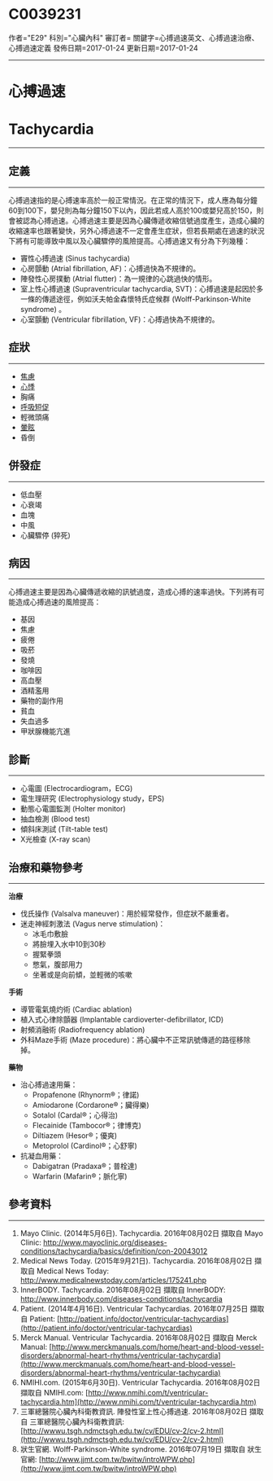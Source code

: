 # C0039231
作者="E29"
科別="心臟內科"
審訂者=
關鍵字=心搏過速英文、心搏過速治療、心搏過速定義
發佈日期=2017-01-24
更新日期=2017-01-24

----------
# 心搏過速
# Tachycardia
----------
## 定義
----------

心搏過速指的是心搏速率高於一般正常情況。在正常的情況下，成人應為每分鐘60到100下，嬰兒則為每分鐘150下以內，因此若成人高於100或嬰兒高於150，則會被認為心搏過速。心搏過速主要是因為心臟傳遞收縮信號過度產生，造成心臟的收縮速率也跟著變快，另外心搏過速不一定會產生症狀，但若長期處在過速的狀況下將有可能導致中風以及心臟驟停的風險提高。心搏過速又有分為下列幾種：

- 竇性心搏過速 (Sinus tachycardia)
- 心房顫動 (Atrial fibrillation, AF)：心搏過快為不規律的。
- 陣發性心房撲動 (Atrial flutter)：為一規律的心跳過快的情形。
- 室上性心搏過速 (Supraventricular tachycardia, SVT)：心搏過速是起因於多一條的傳遞途徑，例如沃夫帕金森懷特氏症候群 (Wolff-Parkinson-White syndrome) 。
- 心室顫動 (Ventricular fibrillation, VF)：心搏過快為不規律的。
## 症狀
----------
- [焦慮](C0003467)
- [心悸](C0030252)
- 胸痛
- [呼吸短促](C0013404X)
- 輕微頭痛
- [暈眩](C0012833-01)
- 昏倒
## 併發症
----------
- 低血壓
- 心衰竭
- 血塊
- 中風
- 心臟驟停 (猝死)
## 病因
----------

心搏過速主要是因為心臟傳遞收縮的訊號過度，造成心搏的速率過快。下列將有可能造成心搏過速的風險提高：

- 基因
- 焦慮
- 疲倦
- 吸菸
- 發燒
- 咖啡因
- 高血壓
- 酒精濫用
- 藥物的副作用
- 貧血
- 失血過多
- 甲狀腺機能亢進
## 診斷
----------
- 心電圖 (Electrocardiogram，ECG)
- 電生理研究 (Electrophysiology study，EPS)
- 動態心電圖監測 (Holter monitor)
- 抽血檢測 (Blood test)
- 傾斜床測試 (Tilt-table test)
- X光檢查 (X-ray scan)
## 治療和藥物參考
----------

**治療**

- 伐氏操作 (Valsalva maneuver)：用於經常發作，但症狀不嚴重者。
- 迷走神經刺激法 (Vagus nerve stimulation)：
  - 冰毛巾敷臉
  - 將臉埋入水中10到30秒
  - 握緊拳頭
  - 憋氣，腹部用力
  - 坐著或是向前傾，並輕微的咳嗽

**手術**

- 導管電氣燒灼術 (Cardiac ablation)
- 植入式心律除顫器 (Implantable cardioverter-defibrillator, ICD)
- 射頻消融術 (Radiofrequency ablation)
- 外科Maze手術 (Maze procedure)：將心臟中不正常訊號傳遞的路徑移除掉。

**藥物**

- 治心搏過速用藥：
  - Propafenone (Rhynorm®；律諾)
  - Amiodarone (Cordarone®；臟得樂)
  - Sotalol (Cardal®；心得治)
  - Flecainide (Tambocor®；律博克)
  - Diltiazem (Hesor®；優爽)
  - Metoprolol (Cardinol®；心舒寧)
- 抗凝血用藥：
  - Dabigatran (Pradaxa®；普栓達)
  - Warfarin (Mafarin®；脈化寧)
## 參考資料
----------
1. Mayo Clinic. (2014年5月6日). Tachycardia. 2016年08月02日 擷取自 Mayo Clinic:
  http://www.mayoclinic.org/diseases-conditions/tachycardia/basics/definition/con-20043012
2. Medical News Today. (2015年9月21日). Tachycardia. 2016年08月02日 擷取自 Medical News Today:
  http://www.medicalnewstoday.com/articles/175241.php
3. InnerBODY. Tachycardia. 2016年08月02日 擷取自 InnerBODY:
  http://www.innerbody.com/diseases-conditions/tachycardia
4. Patient. (2014年4月16日). Ventricular Tachycardias. 2016年07月25日 擷取自 Patient:
  [http://patient.info/doctor/ventricular-tachycardias](http://patient.info/doctor/ventricular-tachycardias)
5. Merck Manual. Ventricular Tachycardia. 2016年08月02日 擷取自 Merck Manual:
  [http://www.merckmanuals.com/home/heart-and-blood-vessel-disorders/abnormal-heart-rhythms/ventricular-tachycardia](http://www.merckmanuals.com/home/heart-and-blood-vessel-disorders/abnormal-heart-rhythms/ventricular-tachycardia)
6. NMIHI.com. (2015年6月30日). Ventricular Tachycardia. 2016年08月02日 擷取自 NMIHI.com:
  [http://www.nmihi.com/t/ventricular-tachycardia.htm](http://www.nmihi.com/t/ventricular-tachycardia.htm)
7. 三軍總醫院心臟內科衛教資訊. 陣發性室上性心搏過速. 2016年08月02日 擷取自 三軍總醫院心臟內科衛教資訊:
  [http://wwwu.tsgh.ndmctsgh.edu.tw/cv/EDU/cv-2/cv-2.html](http://wwwu.tsgh.ndmctsgh.edu.tw/cv/EDU/cv-2/cv-2.html)
8. 狀生官網. Wolff-Parkinson-White syndrome. 2016年07月19日 擷取自 狀生官網:
  [http://www.jjmt.com.tw/bwitw/introWPW.php](http://www.jjmt.com.tw/bwitw/introWPW.php)

